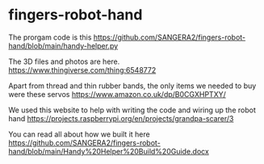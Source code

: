 # fingers-robot-hand

The prorgam code is this https://github.com/SANGERA2/fingers-robot-hand/blob/main/handy-helper.py

The 3D files and photos are here. https://www.thingiverse.com/thing:6548772

Apart from thread and thin rubber bands, the only items we needed to buy were these servos https://www.amazon.co.uk/dp/B0CGXHPTXY/

We used this website to help with writing the code and wiring up the robot hand https://projects.raspberrypi.org/en/projects/grandpa-scarer/3

You can read all about how we built it here https://github.com/SANGERA2/fingers-robot-hand/blob/main/Handy%20Helper%20Build%20Guide.docx
